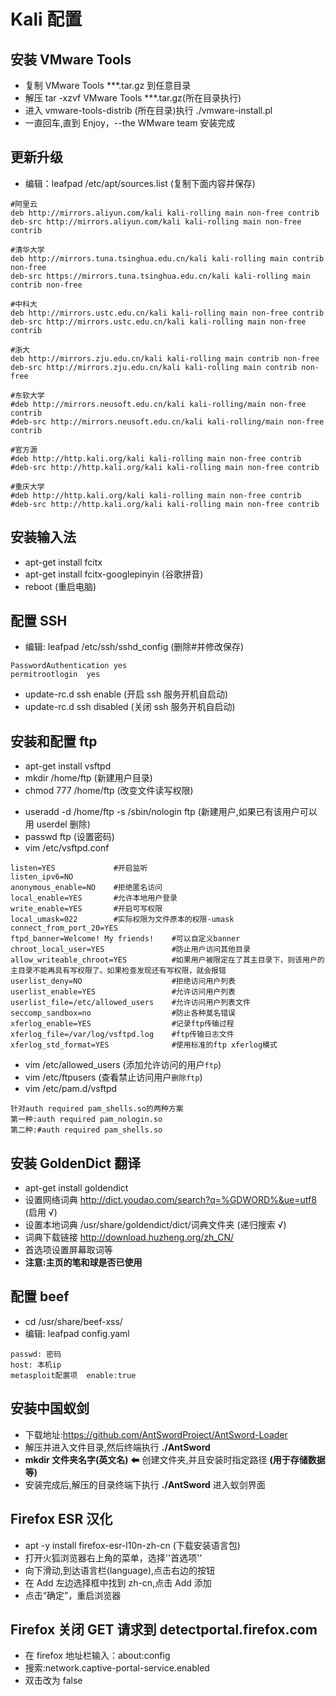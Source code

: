 # Kali 配置

## 安装 VMware Tools

- 复制 VMware Tools \*\*\*.tar.gz 到任意目录
- 解压 tar -xzvf VMware Tools \*\*\*.tar.gz(所在目录执行)
- 进入 vmware-tools-distrib (所在目录)执行 ./vmware-install.pl
- 一直回车,直到 Enjoy，--the WMware team 安装完成

## 更新升级

- 编辑：leafpad /etc/apt/sources.list (复制下面内容并保存)

```
#阿里云
deb http://mirrors.aliyun.com/kali kali-rolling main non-free contrib
deb-src http://mirrors.aliyun.com/kali kali-rolling main non-free contrib

#清华大学
deb http://mirrors.tuna.tsinghua.edu.cn/kali kali-rolling main contrib non-free
deb-src https://mirrors.tuna.tsinghua.edu.cn/kali kali-rolling main contrib non-free

#中科大
deb http://mirrors.ustc.edu.cn/kali kali-rolling main non-free contrib
deb-src http://mirrors.ustc.edu.cn/kali kali-rolling main non-free contrib

#浙大
deb http://mirrors.zju.edu.cn/kali kali-rolling main contrib non-free
deb-src http://mirrors.zju.edu.cn/kali kali-rolling main contrib non-free

#东软大学
#deb http://mirrors.neusoft.edu.cn/kali kali-rolling/main non-free contrib
#deb-src http://mirrors.neusoft.edu.cn/kali kali-rolling/main non-free contrib

#官方源
#deb http://http.kali.org/kali kali-rolling main non-free contrib
#deb-src http://http.kali.org/kali kali-rolling main non-free contrib

#重庆大学
#deb http://http.kali.org/kali kali-rolling main non-free contrib
#deb-src http://http.kali.org/kali kali-rolling main non-free contrib
```

## 安装输入法

- apt-get install fcitx
- apt-get install fcitx-googlepinyin (谷歌拼音)
- reboot (重启电脑)

## 配置 SSH

- 编辑: leafpad /etc/ssh/sshd_config (删除#并修改保存)

```
PasswordAuthentication yes
permitrootlogin  yes
```

- update-rc.d ssh enable (开启 ssh 服务开机自启动)
- update-rc.d ssh disabled (关闭 ssh 服务开机自启动)

## 安装和配置 ftp

- apt-get install vsftpd
- mkdir /home/ftp (新建用户目录)
- chmod 777 /home/ftp (改变文件读写权限)

* useradd -d /home/ftp -s /sbin/nologin ftp (新建用户,如果已有该用户可以用 userdel 删除)
* passwd ftp (设置密码)
* vim /etc/vsftpd.conf

```
listen=YES             #开启监听
listen_ipv6=NO
anonymous_enable=NO    #拒绝匿名访问
local_enable=YES       #允许本地用户登录
write_enable=YES       #开启可写权限
local_umask=022        #实际权限为文件原本的权限-umask
connect_from_port_20=YES
ftpd_banner=Welcome! My friends!    #可以自定义banner
chroot_local_user=YES               #防止用户访问其他目录
allow_writeable_chroot=YES          #如果用户被限定在了其主目录下，则该用户的主目录不能再具有写权限了。如果检查发现还有写权限，就会报错
userlist_deny=NO                    #拒绝访问用户列表
userlist_enable=YES                 #允许访问用户列表
userlist_file=/etc/allowed_users    #允许访问用户列表文件
seccomp_sandbox=no                  #防止各种莫名错误
xferlog_enable=YES                  #记录ftp传输过程
xferlog_file=/var/log/vsftpd.log    #ftp传输日志文件
xferlog_std_format=YES              #使用标准的ftp xferlog模式
```

- vim /etc/allowed_users (添加允许访问的用户`ftp`)
- vim /etc/ftpusers (查看禁止访问用户`删除ftp`)
- vim /etc/pam.d/vsftpd

```
针对auth required pam_shells.so的两种方案
第一种:auth required pam_nologin.so
第二种:#auth required pam_shells.so
```

## 安装 GoldenDict 翻译

- apt-get install goldendict
- 设置网络词典 http://dict.youdao.com/search?q=%GDWORD%&ue=utf8 (启用 √)
- 设置本地词典 /usr/share/goldendict/dict/词典文件夹 (递归搜索 √)
- 词典下载链接 http://download.huzheng.org/zh_CN/
- 首选项设置屏幕取词等
- **注意:主页的笔和球是否已使用**

## 配置 beef

- cd /usr/share/beef-xss/
- 编辑: leafpad config.yaml

```
passwd: 密码
host: 本机ip
metasploit配置项  enable:true
```

## 安装中国蚁剑

- 下载地址:https://github.com/AntSwordProject/AntSword-Loader
- 解压并进入文件目录,然后终端执行 **./AntSword**
- **mkdir 文件夹名字(英文名)** ⬅ 创建文件夹,并且安装时指定路径 **(用于存储数据等)**
- 安装完成后,解压的目录终端下执行 **./AntSword** 进入蚁剑界面

## Firefox ESR 汉化

- apt -y install firefox-esr-l10n-zh-cn (下载安装语言包)
- 打开火狐浏览器右上角的菜单，选择''首选项''
- 向下滑动,到达语言栏(language),点击右边的按钮
- 在 Add 左边选择框中找到 zh-cn,点击 Add 添加
- 点击“确定”，重启浏览器

## Firefox 关闭 GET 请求到 detectportal.firefox.com

- 在 firefox 地址栏输入：about:config
- 搜索:network.captive-portal-service.enabled
- 双击改为 false
